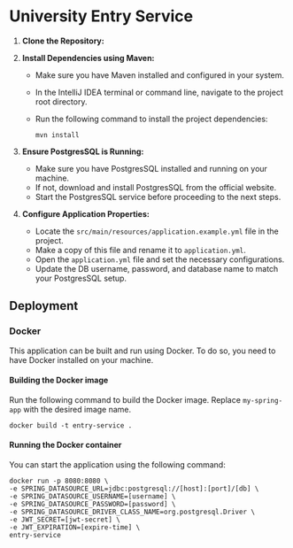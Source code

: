 # University Entry Service


1. **Clone the Repository:**

2. **Install Dependencies using Maven:**

   - Make sure you have Maven installed and configured in your system.
   - In the IntelliJ IDEA terminal or command line, navigate to the project root directory.
   - Run the following command to install the project dependencies:
   
     ```shell
     mvn install
     ```

3. **Ensure PostgresSQL is Running:**

   - Make sure you have PostgresSQL installed and running on your machine.
   - If not, download and install PostgresSQL from the official website.
   - Start the PostgresSQL service before proceeding to the next steps.

4. **Configure Application Properties:**

   - Locate the `src/main/resources/application.example.yml` file in the project.
   - Make a copy of this file and rename it to `application.yml`.
   - Open the `application.yml` file and set the necessary configurations.
   - Update the DB username, password, and database name to match your PostgresSQL setup.



## Deployment

### Docker

This application can be built and run using Docker. To do so, you need to have Docker installed on your machine.

#### Building the Docker image

Run the following command to build the Docker image. Replace `my-spring-app` with the desired image name.

```shell
docker build -t entry-service .
```
#### Running the Docker container
You can start the application using the following command:

```shell
docker run -p 8080:8080 \
-e SPRING_DATASOURCE_URL=jdbc:postgresql://[host]:[port]/[db] \
-e SPRING_DATASOURCE_USERNAME=[username] \
-e SPRING_DATASOURCE_PASSWORD=[password] \
-e SPRING_DATASOURCE_DRIVER_CLASS_NAME=org.postgresql.Driver \
-e JWT_SECRET=[jwt-secret] \
-e JWT_EXPIRATION=[expire-time] \
entry-service
```

